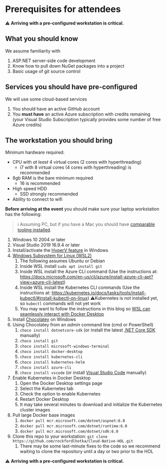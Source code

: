 # Prerequisites for attendees

⚠ **Arriving with a pre-configured workstation is critical.**

## What you should know

We assume familiarity with

1. ASP.NET server-side code development
1. Know how to pull down NuGet packages into a project
1. Basic usage of git source control

## Services you should have pre-configured

We will use some cloud-based services

1. You should have an active GitHub account
1. You **must have** an active Azure subscription with credits remaining (your Visual Studio Subscription typically provides some number of free Azure credits)

## The workstation you should bring

Minimum hardware required:

* CPU with _at least_ 4 virtual cores (2 cores with hyperthreading)
  * i7 with 8 virtual cores (4 cores with hyperthreading) is recommended
* 8gb RAM is the bare minimum required
  * 16 is recommended
* High speed HDD
  * SSD strongly recommended
* Ability to connect to wifi

**Before arriving at the event** you should make sure your laptop workstation has the following:

> ℹ Assuming PC, but if you have a Mac you should have [comparable tooling installed](https://github.com/rockfordlhotka/Cloud-Native-HOL/blob/master/docs/prerequisites-mac.md).

1. Windows 10 2004 or later
1. Visual Studio 2019 16.9.4 or later
1. Install/activate the [HyperV feature](https://docs.microsoft.com/en-us/virtualization/hyper-v-on-windows/quick-start/enable-hyper-v) in Windows
1. [Windows Subsystem for Linux (WSL2)](https://docs.microsoft.com/en-us/windows/wsl/install-win10)
   1. The following assumes Ubuntu or Debian
   1. Inside WSL install `sudo apt install git`
   1. Inside WSL install the Azure CLI command (Use the instructions at: https://docs.microsoft.com/en-us/cli/azure/install-azure-cli-apt?view=azure-cli-latest)
   1. Inside WSL install the Kubernetes CLI commands (Use the instructions at: https://kubernetes.io/docs/tasks/tools/install-kubectl/#install-kubectl-on-linux) ⚠️Kubernetes is not installed yet, so `kubectl` commands will not yet work
   1. You may want to follow the instructions in this blog so [WSL can seamlessly interact with Docker Desktop](https://nickjanetakis.com/blog/setting-up-docker-for-windows-and-wsl-to-work-flawlessly)
1. Install [Chocolatey](https://chocolatey.org) on Windows
1. Using Chocolatey from an _admin_ command line (cmd or PowerShell)
   1. `choco install dotnetcore-sdk` (or install the latest [.NET Core SDK](https://dotnet.microsoft.com/download) manually)
   1. `choco install git`
   1. `choco install microsoft-windows-terminal`
   1. `choco install docker-desktop`
   1. `choco install kubernetes-cli`
   1. `choco install kubernetes-helm`
   1. `choco install azure-cli`
   1. `choco install vscode` (or install [Visual Studio Code](https://code.visualstudio.com/) manually)
1. Enable Kubernetes in Docker Desktop
   1. Open the Docker Desktop settings page
   1. Select the Kubernetes tab
   1. Check the option to enable Kubernetes
   1. Restart Docker Desktop
   1. It may take several minutes to download and initialize the Kubernetes cluster images
1. Pull large Docker base images
   1. `docker pull mcr.microsoft.com/dotnet/aspnet:6.0`
   1. `docker pull mcr.microsoft.com/dotnet/runtime:6.0`
   1. `docker pull mcr.microsoft.com/dotnet/sdk:6.0`
1. Clone this repo to your workstation: `git clone https://github.com/rockfordlhotka/Cloud-Native-HOL.git`
   1. There may be some last-minute fixes to the code so we recommend waiting to clone the repository until a day or two prior to the HOL

⚠ **Arriving with a pre-configured workstation is critical.**
